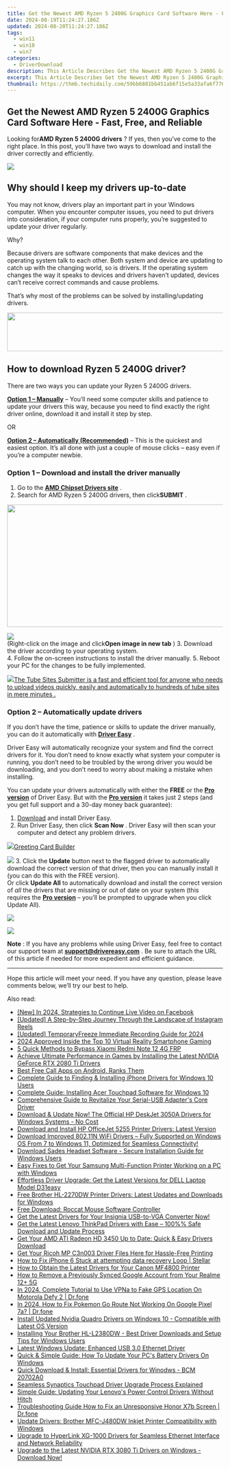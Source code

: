 ```yaml
---
title: Get the Newest AMD Ryzen 5 2400G Graphics Card Software Here - Fast, Free, and Reliable
date: 2024-08-19T11:24:27.186Z
updated: 2024-08-20T11:24:27.186Z
tags:
  - win11
  - win10
  - win7
categories:
  - DriverDownload
description: This Article Describes Get the Newest AMD Ryzen 5 2400G Graphics Card Software Here - Fast, Free, and Reliable
excerpt: This Article Describes Get the Newest AMD Ryzen 5 2400G Graphics Card Software Here - Fast, Free, and Reliable
thumbnail: https://thmb.techidaily.com/59bb6881bb451ab6f15e5a33afa6f776cb1ec0282754802f441bb66f0c3a3719.jpg
---
```


## Get the Newest AMD Ryzen 5 2400G Graphics Card Software Here - Fast, Free, and Reliable

Looking for**AMD Ryzen 5 2400G drivers** ? If yes, then you’ve come to the right place. In this post, you’ll have two ways to download and install the driver correctly and efficiently.

<!-- affiliate ads begin -->
<a href="https://shop.incomedia.eu/order/checkout.php?PRODS=14095146&QTY=1&AFFILIATE=108875&CART=1"><img src="https://secure.2checkout.com/images/merchant/8b6cc3ee5ec407721ce3bf5ff4c0f56b/PRO_BUY_728x90-EN.jpg" border="0"></a>
<!-- affiliate ads end -->
## Why should I keep my drivers up-to-date

 You may not know, drivers play an important part in your Windows computer. When you encounter computer issues, you need to put drivers into consideration, if your computer runs properly, you’re suggested to update your driver regularly.

Why?

 Because drivers are software components that make devices and the operating system talk to each other. Both system and device are updating to catch up with the changing world, so is drivers. If the operating system changes the way it speaks to devices and drivers haven’t updated, devices can’t receive correct commands and cause problems.

 That’s why most of the problems can be solved by installing/updating drivers.

<!-- affiliate ads begin -->
<a href="https://newchic.sjv.io/c/5597632/1659704/14420" target="_top" id="1659704"><img src="//a.impactradius-go.com/display-ad/14420-1659704" border="0" alt="" width="728" height="90"/></a><img height="0" width="0" src="https://imp.pxf.io/i/5597632/1659704/14420" style="position:absolute;visibility:hidden;" border="0" />
<!-- affiliate ads end -->
## How to download Ryzen 5 2400G driver?

 There are two ways you can update your Ryzen 5 2400G drivers.

**[Option 1 – Manually](https://tools.techidaily.com/drivereasy/download/)**  – You’ll need some computer skills and patience to update your drivers this way, because you need to find exactly the right driver online, download it and install it step by step.

OR

**[Option 2 – Automatically (Recommended)](https://www.drivereasy.com/wp-admin/post.php?post=104058&action=edit#op2)**  – This is the quickest and easiest option. It’s all done with just a couple of mouse clicks – easy even if you’re a computer newbie.

### **Option 1 –** **Download and install the driver manually**

1. Go to the **[AMD Chipset Drivers site](https://www.amd.com/en/support)**  .
2. Search for AMD Ryzen 5 2400G drivers, then click**SUBMIT** .  
<!-- affiliate ads begin -->
<a href="https://cowinaudio.pxf.io/c/5597632/1116855/13794" target="_top" id="1116855"><img src="//a.impactradius-go.com/display-ad/13794-1116855" border="0" alt="" width="767" height="285"/></a><img height="0" width="0" src="https://imp.pxf.io/i/5597632/1116855/13794" style="position:absolute;visibility:hidden;" border="0" />
<!-- affiliate ads end -->
![](https://images.drivereasy.com/wp-content/uploads/2019/10/image-1-1.png)  
 (Right-click on the image and click**Open image in new tab** )
3. Download the driver according to your operating system.  
[](https://www.amd.com/en/support/apu/amd-ryzen-processors/amd-ryzen-5-desktop-processors-radeon-vega-graphics/amd-ryzen-5-0)
4. Follow the on-screen instructions to install the driver manually.
5. Reboot your PC for the changes to be fully implemented.

<!-- affiliate ads begin -->
<a href="https://secure.2checkout.com/order/checkout.php?PRODS=4531356&QTY=1&AFFILIATE=108875&CART=1"><img src="https://secure.avangate.com/images/merchant/8fdd149fcaa7058caccc9c4ad5b0d89a/products/tss-box.JPG" border="0">The Tube Sites Submitter is a fast and efficient tool for anyone who needs to upload videos quickly, easily and automatically to hundreds of tube sites in mere minutes . </a>
<!-- affiliate ads end -->
### **Option 2 – Automatically update drivers**

 If you don’t have the time, patience or skills to update the driver manually, you can do it automatically with **[Driver Easy](https://tools.techidaily.com/drivereasy/download/)**  .

 Driver Easy will automatically recognize your system and find the correct drivers for it. You don’t need to know exactly what system your computer is running, you don’t need to be troubled by the wrong driver you would be downloading, and you don’t need to worry about making a mistake when installing.

 You can update your drivers automatically with either the **FREE** or the **[Pro version](https://tools.techidaily.com/drivereasy/download/)**  of Driver Easy. But with the **[Pro version](https://tools.techidaily.com/drivereasy/download/)**  it takes just 2 steps (and you get full support and a 30-day money back guarantee):

1. [Download](https://tools.techidaily.com/drivereasy/download/) and install Driver Easy.
2. Run Driver Easy, then click **Scan Now** . Driver Easy will then scan your computer and detect any problem drivers.  
<!-- affiliate ads begin -->
<a href="https://secure.2checkout.com/order/checkout.php?PRODS=2067133&QTY=1&AFFILIATE=108875&CART=1"><img src="https://www.pearlmountainsoft.com/n_img/product/gcb/banScrn.jpg" border="0">Greeting Card Builder</a>
<!-- affiliate ads end -->
![](https://images.drivereasy.com/wp-content/uploads/2019/10/2019-10-21_18-29-18.jpg)
3. Click the **Update**  button next to the flagged driver to automatically download the correct version of that driver, then you can manually install it (you can do this with the FREE version).  
 Or click **Update All** to automatically download and install the correct version of _all_ the drivers that are missing or out of date on your system (this requires the **[Pro version](https://tools.techidaily.com/drivereasy/download/)**  – you’ll be prompted to upgrade when you click Update All).  
<!-- affiliate ads begin -->
<a href="https://shop.incomedia.eu/order/checkout.php?PRODS=12730965&QTY=1&AFFILIATE=108875&CART=1"><img src="https://incomedia.eu/files/images/affiliates/w5/03_WBSX5_728x90_red_CTA.jpg" border="0"></a>
<!-- affiliate ads end -->
![](https://images.drivereasy.com/wp-content/uploads/2019/10/2019-10-21_18-10-47.jpg)

**Note** : If you have any problems while using Driver Easy, feel free to contact our support team at **[support@drivereasy.com](https://tools.techidaily.com/drivereasy/download/)**  . Be sure to attach the URL of this article if needed for more expedient and efficient guidance.

---

 Hope this article will meet your need. If you have any question, please leave comments below, we’ll try our best to help.

<ins class="adsbygoogle"
     style="display:block"
     data-ad-format="autorelaxed"
     data-ad-client="ca-pub-7571918770474297"
     data-ad-slot="1223367746"></ins>



<ins class="adsbygoogle"
     style="display:block"
     data-ad-client="ca-pub-7571918770474297"
     data-ad-slot="8358498916"
     data-ad-format="auto"
     data-full-width-responsive="true"></ins>

<span class="atpl-alsoreadstyle">Also read:</span>
<div><ul>
<li><a href="https://facebook-video-content.techidaily.com/new-in-2024-strategies-to-continue-live-video-on-facebook/"><u>[New] In 2024, Strategies to Continue Live Video on Facebook</u></a></li>
<li><a href="https://instagram-video-files.techidaily.com/updated-a-step-by-step-journey-through-the-landscape-of-instagram-reels/"><u>[Updated] A Step-by-Step Journey Through the Landscape of Instagram Reels</u></a></li>
<li><a href="https://screen-video-capture.techidaily.com/updated-temporaryfreeze-immediate-recording-guide-for-2024/"><u>[Updated] TemporaryFreeze  Immediate Recording Guide for 2024</u></a></li>
<li><a href="https://article-knowledge.techidaily.com/2024-approved-inside-the-top-10-virtual-reality-smartphone-gaming/"><u>2024 Approved  Inside the Top 10 Virtual Reality Smartphone Gaming</u></a></li>
<li><a href="https://bypass-frp.techidaily.com/5-quick-methods-to-bypass-xiaomi-redmi-note-12-4g-frp-by-drfone-android/"><u>5 Quick Methods to Bypass Xiaomi Redmi Note 12 4G FRP</u></a></li>
<li><a href="https://hardware-help.techidaily.com/achieve-ultimate-performance-in-games-by-installing-the-latest-nvidia-geforce-rtx-2080-ti-drivers/"><u>Achieve Ultimate Performance in Games by Installing the Latest NVIDIA GeForce RTX 2080 Ti Drivers</u></a></li>
<li><a href="https://screen-video-capture.techidaily.com/best-free-call-apps-on-android-ranks-them/"><u>Best Free Call Apps on Android, Ranks Them</u></a></li>
<li><a href="https://hardware-help.techidaily.com/complete-guide-to-finding-and-installing-iphone-drivers-for-windows-10-users/"><u>Complete Guide to Finding & Installing iPhone Drivers for Windows 10 Users</u></a></li>
<li><a href="https://hardware-help.techidaily.com/complete-guide-installing-acer-touchpad-software-for-windows-10/"><u>Complete Guide: Installing Acer Touchpad Software for Windows 10</u></a></li>
<li><a href="https://hardware-help.techidaily.com/comprehensive-guide-to-revitalize-your-serial-usb-adapters-core-driver/"><u>Comprehensive Guide to Revitalize Your Serial-USB Adapter's Core Driver</u></a></li>
<li><a href="https://hardware-help.techidaily.com/download-and-update-now-the-official-hp-deskjet-3050a-drivers-for-windows-systems-no-cost/"><u>Download & Update Now! The Official HP DeskJet 3050A Drivers for Windows Systems - No Cost</u></a></li>
<li><a href="https://hardware-help.techidaily.com/download-and-install-hp-officejet-5255-printer-drivers-latest-version/"><u>Download and Install HP OfficeJet 5255 Printer Drivers: Latest Version</u></a></li>
<li><a href="https://win-dash.techidaily.com/download-improved-80211n-wifi-drivers-fully-supported-on-windows-os-from-7-to-windows-11-optimized-for-seamless-connectivity/"><u>Download Improved 802.11N WiFi Drivers – Fully Supported on Windows OS From 7 to Windows 11, Optimized for Seamless Connectivity!</u></a></li>
<li><a href="https://hardware-help.techidaily.com/download-sades-headset-software-secure-installation-guide-for-windows-users/"><u>Download Sades Headset Software - Secure Installation Guide for Windows Users</u></a></li>
<li><a href="https://hardware-help.techidaily.com/easy-fixes-to-get-your-samsung-multi-function-printer-working-on-a-pc-with-windows/"><u>Easy Fixes to Get Your Samsung Multi-Function Printer Working on a PC with Windows</u></a></li>
<li><a href="https://hardware-help.techidaily.com/effortless-driver-upgrade-get-the-latest-versions-for-dell-laptop-model-d31easy/"><u>Effortless Driver Upgrade: Get the Latest Versions for DELL Laptop Model D31easy</u></a></li>
<li><a href="https://hardware-help.techidaily.com/free-brother-hl-2270dw-printer-drivers-latest-updates-and-downloads-for-windows/"><u>Free Brother HL-2270DW Printer Drivers: Latest Updates and Downloads for Windows</u></a></li>
<li><a href="https://hardware-help.techidaily.com/free-download-roccat-mouse-software-controller/"><u>Free Download: Roccat Mouse Software Controller</u></a></li>
<li><a href="https://hardware-help.techidaily.com/1722960597481-get-the-latest-drivers-for-your-insignia-usb-to-vga-converter-now/"><u>Get the Latest Drivers for Your Insignia USB-to-VGA Converter Now!</u></a></li>
<li><a href="https://hardware-help.techidaily.com/get-the-latest-lenovo-thinkpad-drivers-with-ease-100-safe-download-and-update-process/"><u>Get the Latest Lenovo ThinkPad Drivers with Ease – 100%% Safe Download and Update Process</u></a></li>
<li><a href="https://hardware-help.techidaily.com/get-your-amd-ati-radeon-hd-3450-up-to-date-quick-and-easy-drivers-download/"><u>Get Your AMD ATI Radeon HD 3450 Up to Date: Quick & Easy Drivers Download</u></a></li>
<li><a href="https://hardware-help.techidaily.com/get-your-ricoh-mp-c3n003-driver-files-here-for-hassle-free-printing/"><u>Get Your Ricoh MP C3n003 Driver Files Here for Hassle-Free Printing</u></a></li>
<li><a href="https://blog-min.techidaily.com/how-to-fix-iphone-6-stuck-at-attempting-data-recovery-loop-stellar-by-stellar-data-recovery-ios-iphone-data-recovery/"><u>How to Fix iPhone 6 Stuck at attempting data recovery Loop | Stellar</u></a></li>
<li><a href="https://hardware-help.techidaily.com/how-to-obtain-the-latest-drivers-for-your-canon-mf4800-printer/"><u>How to Obtain the Latest Drivers for Your Canon MF4800 Printer</u></a></li>
<li><a href="https://easy-unlock-android.techidaily.com/how-to-remove-a-previously-synced-google-account-from-your-realme-12plus-5g-by-drfone-android/"><u>How to Remove a Previously Synced Google Account from Your Realme 12+ 5G</u></a></li>
<li><a href="https://review-topics.techidaily.com/in-2024-complete-tutorial-to-use-vpna-to-fake-gps-location-on-motorola-defy-2-drfone-by-drfone-virtual-android/"><u>In 2024, Complete Tutorial to Use VPNa to Fake GPS Location On Motorola Defy 2 | Dr.fone</u></a></li>
<li><a href="https://pokemon-go-android.techidaily.com/in-2024-how-to-fix-pokemon-go-route-not-working-on-google-pixel-7a-drfone-by-drfone-virtual-android/"><u>In 2024, How to Fix Pokemon Go Route Not Working On Google Pixel 7a? | Dr.fone</u></a></li>
<li><a href="https://hardware-help.techidaily.com/install-updated-nvidia-quadro-drivers-on-windows-10-compatible-with-latest-os-version/"><u>Install Updated Nvidia Quadro Drivers on Windows 10 - Compatible with Latest OS Version</u></a></li>
<li><a href="https://hardware-help.techidaily.com/installing-your-brother-hl-l2380dw-best-driver-downloads-and-setup-tips-for-windows-users/"><u>Installing Your Brother HL-L2380DW - Best Driver Downloads and Setup Tips for Windows Users</u></a></li>
<li><a href="https://hardware-help.techidaily.com/latest-windows-update-enhanced-usb-30-ethernet-driver/"><u>Latest Windows Update: Enhanced USB 3.0 Ethernet Driver</u></a></li>
<li><a href="https://hardware-help.techidaily.com/quick-and-simple-guide-how-to-update-your-pcs-battery-drivers-on-windows/"><u>Quick & Simple Guide: How To Update Your PC's Battery Drivers On Windows</u></a></li>
<li><a href="https://hardware-help.techidaily.com/quick-download-and-install-essential-drivers-for-winodws-bcm-20702a0/"><u>Quick Download & Install: Essential Drivers for Winodws - BCM 20702A0</u></a></li>
<li><a href="https://hardware-help.techidaily.com/seamless-synaptics-touchpad-driver-upgrade-process-explained/"><u>Seamless Synaptics Touchpad Driver Upgrade Process Explained</u></a></li>
<li><a href="https://hardware-help.techidaily.com/simple-guide-updating-your-lenovos-power-control-drivers-without-hitch/"><u>Simple Guide: Updating Your Lenovo's Power Control Drivers Without Hitch</u></a></li>
<li><a href="https://howto.techidaily.com/troubleshooting-guide-how-to-fix-an-unresponsive-honor-x7b-screen-drfone-by-drfone-fix-android-problems-fix-android-problems/"><u>Troubleshooting Guide How to Fix an Unresponsive Honor X7b Screen | Dr.fone</u></a></li>
<li><a href="https://hardware-help.techidaily.com/update-drivers-brother-mfc-j480dw-inkjet-printer-compatibility-with-windows/"><u>Update Drivers: Brother MFC-J480DW Inkjet Printer Compatibility with Windows</u></a></li>
<li><a href="https://hardware-help.techidaily.com/upgrade-to-hyperlink-xg-1000-drivers-for-seamless-ethernet-interface-and-network-reliability/"><u>Upgrade to HyperLink XG-1000 Drivers for Seamless Ethernet Interface and Network Reliability</u></a></li>
<li><a href="https://hardware-help.techidaily.com/upgrade-to-the-latest-nvidia-rtx-3080-ti-drivers-on-windows-download-now/"><u>Upgrade to the Latest NVIDIA RTX 3080 Ti Drivers on Windows - Download Now!</u></a></li>
</ul></div>
